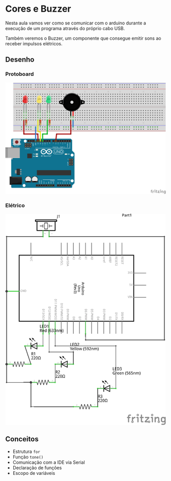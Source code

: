 # Cores e Buzzer

Nesta aula vamos ver como se comunicar com o arduino durante a execução de um programa através do próprio cabo USB.

Também veremos o Buzzer, um componente que consegue emitir sons ao receber impulsos elétricos.

## Desenho

### Protoboard

![protoboard](./src/temperaturas/sketch_bb.png)

### Elétrico

![eletrico](./src/temperaturas/sketch_schem.png)

## Conceitos
- Estrutura `for`
- Função `tone()`
- Comunicação com a IDE via Serial
- Declaração de funções
- Escopo de variáveis
